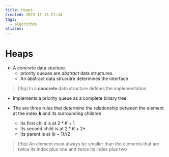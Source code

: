 ```yaml
---
title: Heaps
Created: 2023-11-13 21:34
tags:
  - algorithms
aliases:
---
```

# Heaps
- A *concrete* data stucture.
	- priority queues are *abstract* data structures.
	- An abstract data strucutre determines the interface

>[!tip] In a **concrete** data structure defines the implementation

- Implements a priority queue as a complete binary tree.

- The are three rules that determine the relationship between the element at the index **k** and its surrounding children.
	- Its first child is at $2*K+1$
	- Its second child is at $2*K + 2*$
	- Its parent is at $(k-1) // 2$

>[!tip] An element must always be smaller than the elements that are twice its index plus one and twice its index plus two

